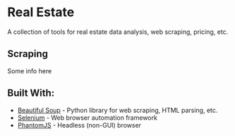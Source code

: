 # Real Estate

A collection of tools for real estate data analysis, web scraping, pricing, etc.

## Scraping

Some info here


## Built With:
* [Beautiful Soup](https://www.crummy.com/software/BeautifulSoup/) - Python library for web scraping, HTML parsing, etc.
* [Selenium](http://www.seleniumhq.org/projects/webdriver/) - Web browser automation framework
* [PhantomJS](http://phantomjs.org/) - Headless (non-GUI) browser
